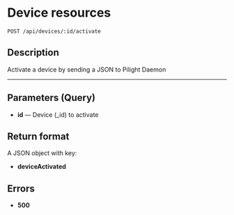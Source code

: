 # Device resources

    POST /api/devices/:id/activate

## Description

Activate a device by sending a JSON to Pilight Daemon

***

## Parameters (Query)

- **id** — Device (_id) to activate

## Return format

A JSON object with key:

- **deviceActivated**

## Errors

- **500**
